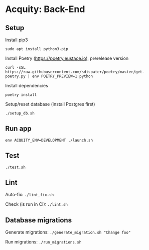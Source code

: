 # Acquity: Back-End

## Setup
Install pip3
```
sudo apt install python3-pip
```
Install Poetry (https://poetry.eustace.io), prerelease version
```
curl -sSL https://raw.githubusercontent.com/sdispater/poetry/master/get-poetry.py | env POETRY_PREVIEW=1 python
```
Install dependencies
```
poetry install
```
Setup/reset database (install Postgres first)
```
./setup_db.sh
```

## Run app
```
env ACQUITY_ENV=DEVELOPMENT ./launch.sh
```

## Test
```
./test.sh
```

## Lint
Auto-fix: `./lint_fix.sh`

Check (is run in CI): `./lint.sh`

## Database migrations
Generate migrations: `./generate_migration.sh "Change foo"`

Run migrations: `./run_migrations.sh`
